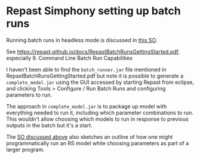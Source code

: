 # Repast Simphony setting up batch runs

Running batch runs in headless mode is discussed in [this SO][batch_run_so].

See <https://repast.github.io/docs/RepastBatchRunsGettingStarted.pdf>, especially 9. Command Line Batch Run Capabilities

I haven't been able to find the `batch_runner.jar` file mentioned in RepastBatchRunsGettingStarted.pdf but note it is possible to generate a `complete_model.jar` using the GUI accessed by starting Repast from eclipse, and clicking Tools > Configure / Run Batch Runs and configuring parameters to run.

The approach in `complete_model.jar` is to package up model with everything needed to run it, including which parameter combinations to run. This wouldn't allow choosing which models to run in response to previous outputs in the batch but it's a start.

The [SO discussed above][batch_run_so] also sketches an outline of how one might programmatically run an RS model while choosing parameters as part of a larger program.

[batch_run_so]: https://stackoverflow.com/questions/59528147
